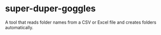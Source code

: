 # super-duper-goggles
A tool that reads folder names from a CSV or Excel file and creates folders automatically.
